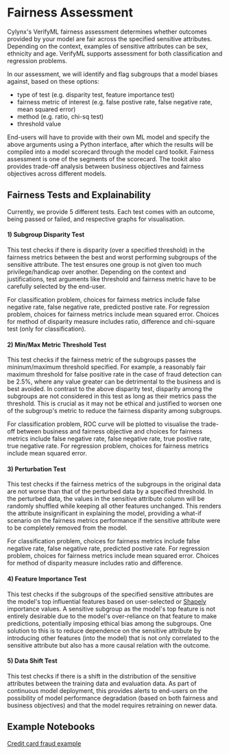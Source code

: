 # Fairness Assessment

Cylynx's VerifyML fairness assessment determines whether outcomes provided by your model are fair across the specified sensitive attributes. Depending on the context, examples of sensitive attributes can be sex, ethnicity and age. VerifyML supports assessment for both classification and regression problems. 

In our assessment, we will identify and flag subgroups that a model biases against, based on these options:

- type of test (e.g. disparity test, feature importance test)
- fairness metric of interest (e.g. false postive rate, false negative rate, mean squared error)
- method (e.g. ratio, chi-sq test)
- threshold value

End-users will have to provide with their own ML model and specify the above arguments using a Python interface, after which the results will be compiled into a model scorecard through the model card toolkit. Fairness assessment is one of the segments of the scorecard. The tookit also provides trade-off analysis between business objectives and fairness objectives across different models.

## Fairness Tests and Explainability

Currently, we provide 5 different tests. Each test comes with an outcome, being passed or failed, and respective graphs for visualisation.

#### 1) Subgroup Disparity Test

This test checks if there is disparity (over a specified threshold) in the fairness metrics between the best and worst performing subgroups of the sensitive attribute. The test ensures one group is not given too much privilege/handicap over another. Depending on the context and justifications, test arguments like threshold and fairness metric have to be carefully selected by the end-user. 

For classification problem, choices for fairness metrics include false negative rate, false negative rate, predicted postive rate. For regression problem, choices for fairness metrics include mean squared error. Choices for method of disparity measure includes ratio, difference and chi-square test (only for classification).

#### 2) Min/Max Metric Threshold Test

This test checks if the fairness metric of the subgroups passes the mininum/maximum threshold specified. For example, a reasonably fair maximum threshold for false positive rate in the case of fraud detection can be 2.5%, where any value greater can be detrimental to the business and is best avoided. In contrast to the above disparity test, disparity among the subgroups are not considered in this test as long as their metrics pass the threshold. This is crucial as it may not be ethical and justified to worsen one of the subgroup's metric to reduce the fairness disparity among subgroups.

For classification problem, ROC curve will be plotted to visualise the trade-off between business and fairness objective and choices for fairness metrics include false negative rate, false negative rate, true postive rate, true negative rate. For regression problem, choices for fairness metrics include mean squared error.

#### 3) Perturbation Test

This test checks if the fairness metrics of the subgroups in the original data are not worse than that of the perturbed data by a specified threshold. In the perturbed data, the values in the sensitive attribute column will be randomly shuffled while keeping all other features unchanged. This renders the attribute insignificant in explaining the model, providing a what-if scenario on the fairness metrics performance if the sensitive attribute were to be completely removed from the model.

For classification problem, choices for fairness metrics include false negative rate, false negative rate, predicted postive rate. For regression problem, choices for fairness metrics include mean squared error. Choices for method of disparity measure includes ratio and difference.


#### 4) Feature Importance Test

This test checks if the subgroups of the specified sensitive attributes are the model's top influential features based on user-selected or [Shapely](https://christophm.github.io/interpretable-ml-book/shapley.html) importance values. A sensitive subgroup as the model's top feature is not entirely desirable due to the model's over-reliance on that feature to make predictions, potentially imposing ethical bias among the subgroups. One solution to this is to reduce dependence on the sensitive attribute by introducing other features (into the model) that is not only correlated to the sensitive attribute but also has a more causal relation with the outcome.

#### 5) Data Shift Test

This test checks if there is a shift in the distribution of the sensitive attributes between the training data and evaluation data. As part of continuous model deployment, this provides alerts to end-users on the possibility of model performance degradation (based on both fairness and business objectives) and that the model requires retraining on newer data.

## Example Notebooks

[Credit card fraud example](https://github.com/cylynx/verifyml/blob/main//examples/credit_card_fraud_example.ipynb)
